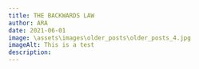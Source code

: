 ```yaml
---
title: THE BACKWARDS LAW
author: ARA
date: 2021-06-01
image: \assets\images\older_posts\older_posts_4.jpg
imageAlt: This is a test
description:
---
```

